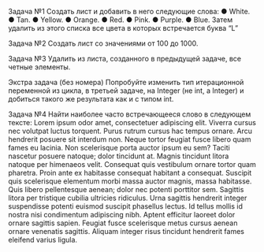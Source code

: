 Задача №1
Создать лист и добавить в него следующие слова:
● White.
● Tan.
● Yellow.
● Orange.
● Red.
● Pink.
● Purple.
● Blue.
Затем удалить из этого списка все цвета в которых встречается буква “L”

Задача №2
Создать лист со значениями от 100 до 1000.

Задача №3
Удалить из листа, созданного в предыдущей задаче, все четные элементы.

Экстра задача (без номера)
Попробуйте изменить тип итерационной переменной из цикла, в третьей задаче, на
Integer (не int, а Integer) и добиться такого же результата как и с типом int.

Задача №4
Найти наиболее часто встречающееся слово в следующем тексте:
Lorem ipsum odor amet, consectetuer adipiscing elit. Viverra cursus
nec volutpat luctus torquent. Purus rutrum cursus hac tempus ornare.
Arcu hendrerit posuere sit interdum non. Neque tortor feugiat fusce
libero quam fames eu lacinia. Non scelerisque porta auctor ipsum eu
sem? Taciti nascetur posuere natoque; dolor tincidunt at. Magnis
tincidunt litora natoque per himenaeos velit. Consequat quis
vestibulum ornare tortor quam pharetra. Proin ante ex habitasse
consequat habitant a consequat.
Suscipit quis scelerisque elementum morbi massa auctor magnis, massa
habitasse. Quis libero pellentesque aenean; dolor nec potenti
porttitor sem. Sagittis litora per tristique cubilia ultricies
ridiculus. Urna sagittis hendrerit integer suspendisse potenti
euismod suscipit phasellus lectus. Id tellus mollis id nostra nisi
condimentum adipiscing nibh. Aptent efficitur laoreet dolor ornare
sagittis sapien. Feugiat fusce scelerisque metus cursus aenean
ornare venenatis sagittis. Aliquam integer risus tincidunt hendrerit
fames eleifend varius ligula.
